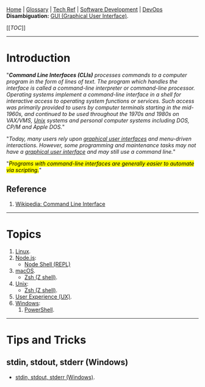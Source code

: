 [Home](/Slalom-LLC/Slalom-Consulting) | [Glossary](/Glossary) | [Tech Ref](/Tech-Ref) | [Software Development](/Tech-Ref/Software-Development) | [DevOps](/Tech-Ref/Software-Development/DevOps-\(Development-and-IT-Operations\))
**Disambiguation:** [GUI (Graphical User Interface)](/Tech-Ref/Software-Development/UX-\(User-Experience\)/GUI-\(Graphical-User-Interface\)).

[[_TOC_]]

---
# Introduction
"_***Command Line Interfaces (CLIs)*** processes commands to a computer program in the form of lines of text. The program which handles the interface is called a command-line interpreter or command-line processor. Operating systems implement a command-line interface in a shell for interactive access to operating system functions or services. Such access was primarily provided to users by computer terminals starting in the mid-1960s, and continued to be used throughout the 1970s and 1980s on VAX/VMS, [Unix](/Tech-Ref/Unix) systems and personal computer systems including DOS, CP/M and Apple DOS._"

"_Today, many users rely upon [graphical user interfaces](/Tech-Ref/Software-Development/UX-\(User-Experience\)/GUI-\(Graphical-User-Interface\)) and menu-driven interactions. However, some programming and maintenance tasks may not have a [graphical user interface](/Tech-Ref/Software-Development/UX-\(User-Experience\)/GUI-\(Graphical-User-Interface\)) and may still use a command line._"

"_<mark>Programs with command-line interfaces are generally easier to automate via scripting.</mark>_"

## Reference
1. [Wikipedia: Command Line Interface](https://en.wikipedia.org/wiki/Command-line_interface)

---
# Topics
1. [Linux](/Tech-Ref/Linux).
1. [Node.js](/Tech-Ref/Software-Development/JavaScript/Node.js):
   - [Node Shell (REPL)](/Tech-Ref/Software-Development/JavaScript/Node.js/REPL-\(Read%2DEval%2DPrint%2DLoop\)/Node-Shell)
1. [macOS](/Tech-Ref/Apple-Inc/Mac-\(Macintosh\)/macOS).
   - [Zsh (Z shell)](/Tech-Ref/Unix/Zsh-\(Z-shell\)).
1. [Unix](/Tech-Ref/Unix):
   - [Zsh (Z shell)](/Tech-Ref/Unix/Zsh-\(Z-shell\)).
1. [User Experience (UX)](/Tech-Ref/Software-Development/UX-\(User-Experience\)).
1. [Windows](/Tech-Ref/Microsoft/Microsoft-Windows):
   1. [PowerShell](/Tech-Ref/Microsoft/PowerShell).

---
# Tips and Tricks

## stdin, stdout, stderr (Windows)
- [stdin, stdout, stderr (Windows)](/Tech-Ref/Microsoft/Microsoft-Windows/stdin,-stdout,-stderr-\(Windows\)).
